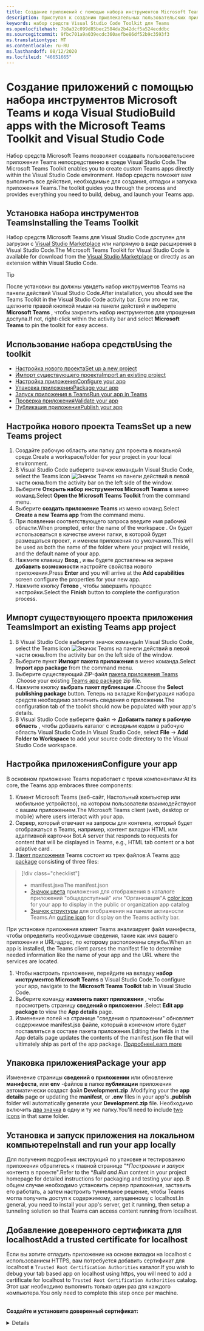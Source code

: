```yaml
---
title: Создание приложений с помощью набора инструментов Microsoft Teams и кода Visual Studio
description: Приступая к созданию привлекательных пользовательских приложений непосредственно в Visual Studio Code с помощью набора инструментов Microsoft Teams
keywords: набор средств Visual Studio Code Toolkit для Teams
ms.openlocfilehash: 7b8a32c099d85bec2584da2b42dcf5a524ecddbc
ms.sourcegitcommit: 9fbc701a9a039ecdc360aefbe86df52b9c3593f3
ms.translationtype: MT
ms.contentlocale: ru-RU
ms.lasthandoff: 08/12/2020
ms.locfileid: "46651665"
---
```

# <a name="build-apps-with-the-microsoft-teams-toolkit-and-visual-studio-code"></a><span data-ttu-id="11abc-104">Создание приложений с помощью набора инструментов Microsoft Teams и кода Visual Studio</span><span class="sxs-lookup"><span data-stu-id="11abc-104">Build apps with the Microsoft Teams Toolkit and Visual Studio Code</span></span>

<span data-ttu-id="11abc-105">Набор средств Microsoft Teams позволяет создавать пользовательские приложения Teams непосредственно в среде Visual Studio Code.</span><span class="sxs-lookup"><span data-stu-id="11abc-105">The Microsoft Teams Toolkit enables you to create custom Teams apps directly within the Visual Studio Code environment.</span></span> <span data-ttu-id="11abc-106">Набор средств поможет вам выполнить все действия, необходимые для создания, отладки и запуска приложения Teams.</span><span class="sxs-lookup"><span data-stu-id="11abc-106">The toolkit guides you through the process and provides everything you need to build, debug, and launch your Teams app.</span></span>

## <a name="installing-the-teams-toolkit"></a><span data-ttu-id="11abc-107">Установка набора инструментов Teams</span><span class="sxs-lookup"><span data-stu-id="11abc-107">Installing the Teams Toolkit</span></span>

<span data-ttu-id="11abc-108">Набор средств Microsoft Teams для Visual Studio Code доступен для загрузки с [Visual Studio Marketplace](https://aka.ms/teams-toolkit) или напрямую в виде расширения в Visual Studio Code.</span><span class="sxs-lookup"><span data-stu-id="11abc-108">The Microsoft Teams Toolkit for Visual Studio Code is available for download from the [Visual Studio Marketplace](https://aka.ms/teams-toolkit) or directly as an extension within Visual Studio Code.</span></span>

> [!TIP]
> <span data-ttu-id="11abc-109">После установки вы должны увидеть набор инструментов Teams на панели действий Visual Studio Code.</span><span class="sxs-lookup"><span data-stu-id="11abc-109">After installation, you should see the Teams Toolkit in the Visual Studio Code activity bar.</span></span> <span data-ttu-id="11abc-110">Если это не так, щелкните правой кнопкой мыши на панели действий и выберите **Microsoft Teams** , чтобы закрепить набор инструментов для упрощения доступа.</span><span class="sxs-lookup"><span data-stu-id="11abc-110">If not, right-click within the activity bar and select **Microsoft Teams** to pin the toolkit for easy access.</span></span>

## <a name="using-the-toolkit"></a><span data-ttu-id="11abc-111">Использование набора средств</span><span class="sxs-lookup"><span data-stu-id="11abc-111">Using the toolkit</span></span>

- [<span data-ttu-id="11abc-112">Настройка нового проекта</span><span class="sxs-lookup"><span data-stu-id="11abc-112">Set up a new project</span></span>](#set-up-a-new-teams-project)
- [<span data-ttu-id="11abc-113">Импорт существующего проекта</span><span class="sxs-lookup"><span data-stu-id="11abc-113">Import an existing project</span></span>](#import-an-existing-teams-app-project)
- [<span data-ttu-id="11abc-114">Настройка приложения</span><span class="sxs-lookup"><span data-stu-id="11abc-114">Configure your app</span></span>](#configure-your-app)
- [<span data-ttu-id="11abc-115">Упаковка приложения</span><span class="sxs-lookup"><span data-stu-id="11abc-115">Package your app</span></span>](#package-your-app)
- [<span data-ttu-id="11abc-116">Запуск приложения в Teams</span><span class="sxs-lookup"><span data-stu-id="11abc-116">Run your app in Teams</span></span>](#run-your-app-in-teams)
- [<span data-ttu-id="11abc-117">Проверка приложения</span><span class="sxs-lookup"><span data-stu-id="11abc-117">Validate your app</span></span>](#validate-your-app)
- [<span data-ttu-id="11abc-118">Публикация приложения</span><span class="sxs-lookup"><span data-stu-id="11abc-118">Publish your app</span></span>](#publish-your-app-to-teams)

## <a name="set-up-a-new-teams-project"></a><span data-ttu-id="11abc-119">Настройка нового проекта Teams</span><span class="sxs-lookup"><span data-stu-id="11abc-119">Set up a new Teams project</span></span>

1. <span data-ttu-id="11abc-120">Создайте рабочую область или папку для проекта в локальной среде.</span><span class="sxs-lookup"><span data-stu-id="11abc-120">Create a workspace/folder for your project in your local environment.</span></span>
1. <span data-ttu-id="11abc-121">В Visual Studio Code выберите значок команды</span><span class="sxs-lookup"><span data-stu-id="11abc-121">In Visual Studio Code, select the Teams icon</span></span> ![Значок Teams](../assets/icons/favicon-16x16.png) <span data-ttu-id="11abc-123">на панели действий в левой части окна.</span><span class="sxs-lookup"><span data-stu-id="11abc-123">from the activity bar on the left side of the window.</span></span>
1. <span data-ttu-id="11abc-124">Выберите **Открыть набор инструментов Microsoft Teams** в меню команд.</span><span class="sxs-lookup"><span data-stu-id="11abc-124">Select **Open the Microsoft Teams Toolkit** from the command menu.</span></span>
1. <span data-ttu-id="11abc-125">Выберите **создать приложение Teams** из меню команд.</span><span class="sxs-lookup"><span data-stu-id="11abc-125">Select **Create a new Teams app** from the command menu.</span></span>
1. <span data-ttu-id="11abc-126">При появлении соответствующего запроса введите имя рабочей области.</span><span class="sxs-lookup"><span data-stu-id="11abc-126">When prompted, enter the name of the workspace .</span></span> <span data-ttu-id="11abc-127">Он будет использоваться в качестве имени папки, в которой будет размещаться проект, и именем приложения по умолчанию.</span><span class="sxs-lookup"><span data-stu-id="11abc-127">This will be used as both the name of the folder where your project will reside, and the default name of your app.</span></span>
1. <span data-ttu-id="11abc-128">Нажмите клавишу **Ввод** , и вы будете доставлены на экране **добавить возможности** настройте свойства нового приложения.</span><span class="sxs-lookup"><span data-stu-id="11abc-128">Press **Enter** and you will arrive at the **Add capabilities** screen configure the properties for your new app.</span></span>
1. <span data-ttu-id="11abc-129">Нажмите кнопку **Готово** , чтобы завершить процесс настройки.</span><span class="sxs-lookup"><span data-stu-id="11abc-129">Select the **Finish** button to complete the configuration process.</span></span>

## <a name="import-an-existing-teams-app-project"></a><span data-ttu-id="11abc-130">Импорт существующего проекта приложения Teams</span><span class="sxs-lookup"><span data-stu-id="11abc-130">Import an existing Teams app project</span></span>

1. <span data-ttu-id="11abc-131">В Visual Studio Code выберите значок команды</span><span class="sxs-lookup"><span data-stu-id="11abc-131">In Visual Studio Code, select the Teams icon</span></span> ![Значок Teams](../assets/icons/favicon-16x16.png) <span data-ttu-id="11abc-133">на панели действий в левой части окна.</span><span class="sxs-lookup"><span data-stu-id="11abc-133">from the activity bar on the left side of the window.</span></span>
1. <span data-ttu-id="11abc-134">Выберите пункт **Импорт пакета приложения** в меню команда.</span><span class="sxs-lookup"><span data-stu-id="11abc-134">Select **Import app package** from the command menu.</span></span>
1. <span data-ttu-id="11abc-135">Выберите существующий ZIP-файл [пакета приложения Teams](../concepts/build-and-test/apps-package.md) .</span><span class="sxs-lookup"><span data-stu-id="11abc-135">Choose your existing [Teams app package](../concepts/build-and-test/apps-package.md) zip file.</span></span>
1. <span data-ttu-id="11abc-136">Нажмите кнопку **выбрать пакет публикации** .</span><span class="sxs-lookup"><span data-stu-id="11abc-136">Choose the **Select publishing package** button.</span></span> <span data-ttu-id="11abc-137">Теперь на вкладке Конфигурация набора средств необходимо заполнить сведения о приложении.</span><span class="sxs-lookup"><span data-stu-id="11abc-137">The configuration tab of the toolkit should now be populated with your app's details.</span></span>
1. <span data-ttu-id="11abc-138">В Visual Studio Code выберите **файл**  ->  **Добавить папку в рабочую область** , чтобы добавить каталог с исходным кодом в рабочую область Visual Studio Code.</span><span class="sxs-lookup"><span data-stu-id="11abc-138">In Visual Studio Code, select **File** -> **Add Folder to Workspace** to add your source code directory to the Visual Studio Code workspace.</span></span>

## <a name="configure-your-app"></a><span data-ttu-id="11abc-139">Настройка приложения</span><span class="sxs-lookup"><span data-stu-id="11abc-139">Configure your app</span></span>

<span data-ttu-id="11abc-140">В основном приложение Teams поработает с тремя компонентами:</span><span class="sxs-lookup"><span data-stu-id="11abc-140">At its core, the Teams app embraces three components:</span></span>

  1. <span data-ttu-id="11abc-141">Клиент Microsoft Teams (веб-сайт, Настольный компьютер или мобильное устройство), на котором пользователи взаимодействуют с вашим приложением.</span><span class="sxs-lookup"><span data-stu-id="11abc-141">The Microsoft Teams client (web, desktop or mobile) where users interact with your app.</span></span>
  1. <span data-ttu-id="11abc-142">Сервер, который отвечает на запросы для контента, который будет отображаться в Teams, например, контент вкладки HTML или адаптивной карточки Bot.</span><span class="sxs-lookup"><span data-stu-id="11abc-142">A server that responds to requests for content that will be displayed in Teams, e.g., HTML tab content or a bot adaptive card .</span></span>
  1. <span data-ttu-id="11abc-143">[Пакет приложения](/concepts/build-and-test/apps-package.md) Teams состоит из трех файлов:</span><span class="sxs-lookup"><span data-stu-id="11abc-143">A Teams [app package](/concepts/build-and-test/apps-package.md) consisting of three files:</span></span>

  > [!div class="checklist"]
  >
  > - <span data-ttu-id="11abc-144">manifest.jsна</span><span class="sxs-lookup"><span data-stu-id="11abc-144">The manifest.json</span></span> 
  > - <span data-ttu-id="11abc-145">[Значок цвета](../resources/schema/manifest-schema.md#icons) приложения для отображения в каталоге приложений "общедоступный" или "Организация"</span><span class="sxs-lookup"><span data-stu-id="11abc-145">A [color icon](../resources/schema/manifest-schema.md#icons) for your app to display in the public or organization app catalog</span></span>
 > - <span data-ttu-id="11abc-146">[Значок структуры](../resources/schema/manifest-schema.md#icons) для отображения на панели активности Teams.</span><span class="sxs-lookup"><span data-stu-id="11abc-146">An [outline icon](../resources/schema/manifest-schema.md#icons) for display on the Teams activity bar.</span></span>

<span data-ttu-id="11abc-147">При установке приложения клиент Teams анализирует файл манифеста, чтобы определить необходимые сведения, такие как имя вашего приложения и URL-адрес, по которому расположены службы.</span><span class="sxs-lookup"><span data-stu-id="11abc-147">When an app is installed, the Teams client parses the manifest file to determine needed information like the name of your app and the URL where the services are located.</span></span>

1. <span data-ttu-id="11abc-148">Чтобы настроить приложение, перейдите на вкладку **набор инструментов Microsoft Teams** в Visual Studio Code.</span><span class="sxs-lookup"><span data-stu-id="11abc-148">To configure your app, navigate to the **Microsoft Teams Toolkit** tab in Visual Studio Code.</span></span>
1. <span data-ttu-id="11abc-149">Выберите команду **изменить пакет приложения** , чтобы просмотреть страницу **сведений о приложении** .</span><span class="sxs-lookup"><span data-stu-id="11abc-149">Select **Edit app package** to view the **App details** page.</span></span>
1. <span data-ttu-id="11abc-150">Изменение полей на странице "сведения о приложении" обновляет содержимое manifest.jsв файле, который в конечном итоге будет поставляться в составе пакета приложения.</span><span class="sxs-lookup"><span data-stu-id="11abc-150">Editing the fields in the App details page updates the contents of the manifest.json file that will ultimately ship as part of the app package.</span></span> [<span data-ttu-id="11abc-151">Подробнее</span><span class="sxs-lookup"><span data-stu-id="11abc-151">Learn more</span></span>](https://aka.ms/teams-toolkit-manifest)

## <a name="package-your-app"></a><span data-ttu-id="11abc-152">Упаковка приложения</span><span class="sxs-lookup"><span data-stu-id="11abc-152">Package your app</span></span>

<span data-ttu-id="11abc-153">Изменение страницы **сведений о приложении** или обновление **манифеста**, или **env** -файлов в папке  **публикации** приложения автоматически создаст файл **Development.zip** .</span><span class="sxs-lookup"><span data-stu-id="11abc-153">Modifying your the **app details** page or updating the **manifest**, or **.env** files in your app's  **.publish** folder will automatically generate your **Development.zip** file.</span></span> <span data-ttu-id="11abc-154">Необходимо включить [два значка](../concepts/build-and-test/apps-package.md#icons) в одну и ту же папку.</span><span class="sxs-lookup"><span data-stu-id="11abc-154">You'll need to include [two icons](../concepts/build-and-test/apps-package.md#icons) in that same folder.</span></span>

## <a name="install-and-run-your-app-locally"></a><span data-ttu-id="11abc-155">Установка и запуск приложения на локальном компьютере</span><span class="sxs-lookup"><span data-stu-id="11abc-155">Install and run your app locally</span></span>

<span data-ttu-id="11abc-156">Для получения подробных инструкций по упаковке и тестированию приложения обратитесь к главной странице "\**Построение и запуск* контента в проекте".</span><span class="sxs-lookup"><span data-stu-id="11abc-156">Refer to the \**Build and Run* content in your project homepage for detailed instructions for packaging and testing your app.</span></span> <span data-ttu-id="11abc-157">В общем случае необходимо установить сервер приложения, заставить его работать, а затем настроить туннельное решение, чтобы Teams могла получить доступ к содержимому, запущенному с localhost.</span><span class="sxs-lookup"><span data-stu-id="11abc-157">In general, you need to install your app's server, get it running, then setup a tunneling solution so that Teams can access content running from localhost.</span></span>

## <a name="add-a-trusted-certificate-for-localhost"></a><span data-ttu-id="11abc-158">Добавление доверенного сертификата для localhost</span><span class="sxs-lookup"><span data-stu-id="11abc-158">Add a trusted certificate for localhost</span></span>

<span data-ttu-id="11abc-159">Если вы хотите отладить приложение на основе вкладки на localhost с использованием HTTPS, вам потребуется добавить сертификат для localhost в `Trusted Root Certification Authorities` каталог.</span><span class="sxs-lookup"><span data-stu-id="11abc-159">If you wish to debug your tab based app on localhost using https, you will need to add a certificate for localhost to `Trusted Root Certification Authorities` catalog.</span></span> <span data-ttu-id="11abc-160">Этот шаг необходимо выполнить только один раз для каждого компьютера.</span><span class="sxs-lookup"><span data-stu-id="11abc-160">You only need to complete this step once per machine.</span></span></br></br>

<span data-ttu-id="11abc-161">**Создайте и установите доверенный сертификат:**
<details>
  </span><span class="sxs-lookup"><span data-stu-id="11abc-161">**Create and install a trusted certificate:**
<details>
  </span></span><summary><span data-ttu-id="11abc-162">Разверните здесь</span><span class="sxs-lookup"><span data-stu-id="11abc-162">Expand here</span></span></summary>

* <span data-ttu-id="11abc-163">Построение и запуск приложения</span><span class="sxs-lookup"><span data-stu-id="11abc-163">Build and run your app</span></span>
  * <span data-ttu-id="11abc-164">Следуйте инстуктионс в разделе **Build and run** файла Readme проекта, чтобы он был обслужен https://localhost:3000/tab . Как правило, в этом случае `npm install` будет выполняться `npm start`</span><span class="sxs-lookup"><span data-stu-id="11abc-164">Follow the instuctions in the **Build and Run** section of your project Readme so that it's being served from https://localhost:3000/tab. Generally, this will involve executing `npm install` then `npm start`</span></span>
  * <span data-ttu-id="11abc-165">Перейдите в https://localhost:3000/tab Google Chrome или пограничный чромиум.</span><span class="sxs-lookup"><span data-stu-id="11abc-165">Navigate to https://localhost:3000/tab from Google Chrome or Edge Chromium.</span></span>

* <span data-ttu-id="11abc-166">Получение SSL-сертификата:</span><span class="sxs-lookup"><span data-stu-id="11abc-166">Acquire the SSL certificate:</span></span>
  * <span data-ttu-id="11abc-167">Откройте окно инструменты разработчика Chrome ( `ctrl + shift + i`  /  `cmd + option + i` ).</span><span class="sxs-lookup"><span data-stu-id="11abc-167">Open the Chrome Developer Tools window (`ctrl + shift + i` / `cmd + option + i`).</span></span>
  * <span data-ttu-id="11abc-168">Щелкните `Security` вкладку</span><span class="sxs-lookup"><span data-stu-id="11abc-168">Click on the `Security` tab</span></span>
  * <span data-ttu-id="11abc-169">Нажмите кнопку включить `View certificate` , чтобы скачать сертификат, перетащив его на Рабочий стол в OS X или щелкнув `Details` вкладку в Windows, а затем щелкнув `Copy to File…`</span><span class="sxs-lookup"><span data-stu-id="11abc-169">Click on `View certificate` and you’ll have the option to download the certificate — either by dragging it to your desktop in OS X, or by clicking on the `Details` tab in Windows and clicking `Copy to File…`</span></span>
  * <span data-ttu-id="11abc-170">Назовите файл <*что-либо*>. cer и сохраните его в папку, не требующую согласия администратора для выполнения действия Write.</span><span class="sxs-lookup"><span data-stu-id="11abc-170">Name the file <*anything*>.cer and save it to a folder that doesn't require admin consent to perform a write action.</span></span>
  
* <span data-ttu-id="11abc-171">Установка сертификата в **Windows**</span><span class="sxs-lookup"><span data-stu-id="11abc-171">Install the certificate on **Windows**</span></span>
  * <span data-ttu-id="11abc-172">Выберите `DER encoded binary X.509 (.CER)` параметр (первый) и сохраните его.</span><span class="sxs-lookup"><span data-stu-id="11abc-172">Choose the `DER encoded binary X.509 (.CER)` option (the first one) and save it.</span></span>
  * <span data-ttu-id="11abc-173">Дважды щелкните сертификат и установите его.</span><span class="sxs-lookup"><span data-stu-id="11abc-173">Double click on the certificate and install it.</span></span>
  * <span data-ttu-id="11abc-174">Задать `Local Machine`</span><span class="sxs-lookup"><span data-stu-id="11abc-174">Choose `Local Machine`</span></span>
  * <span data-ttu-id="11abc-175">Перейдите `Place all certificates in the following store`</span><span class="sxs-lookup"><span data-stu-id="11abc-175">Select `Place all certificates in the following store`</span></span>
  * <span data-ttu-id="11abc-176">Задать `Trusted Root Certification Authorities`</span><span class="sxs-lookup"><span data-stu-id="11abc-176">Choose `Trusted Root Certification Authorities`</span></span>
  * <span data-ttu-id="11abc-177">Подтверждение установки</span><span class="sxs-lookup"><span data-stu-id="11abc-177">Confirm your installation</span></span>
  
* <span data-ttu-id="11abc-178">Установка **Mac OS X OS X**</span><span class="sxs-lookup"><span data-stu-id="11abc-178">Install the certificate **Mac OS X**</span></span>
  * <span data-ttu-id="11abc-179">В OS X Откройте служебную программу доступа к цепочке ключей и выберите `System` из меню слева.</span><span class="sxs-lookup"><span data-stu-id="11abc-179">On OS X, open the Keychain Access utility and select `System` from the menu on the left.</span></span> <span data-ttu-id="11abc-180">Щелкните значок замка, чтобы включить изменения.</span><span class="sxs-lookup"><span data-stu-id="11abc-180">Click the lock icon to enable changes.</span></span>
  * <span data-ttu-id="11abc-181">Нажмите кнопку со знаком "плюс" рядом с пунктом Добавление нового сертификата и выберите `localhost.cer` файл, который вы перетащили на Рабочий стол.</span><span class="sxs-lookup"><span data-stu-id="11abc-181">Click the plus button near the bottom to add a new certificate, and select the `localhost.cer` file you dragged to the desktop.</span></span> <span data-ttu-id="11abc-182">Щелкните `Always Trust` в появившемся диалоговом окне.</span><span class="sxs-lookup"><span data-stu-id="11abc-182">Click `Always Trust` in the dialog that appears.</span></span>
  * <span data-ttu-id="11abc-183">После добавления сертификата в цепочку ключей системы дважды щелкните сертификат и разверните `Trust` раздел сведений о сертификате.</span><span class="sxs-lookup"><span data-stu-id="11abc-183">After adding the certificate to the system keychain, double-click the certificate and expand the `Trust` section of the certificate details.</span></span> <span data-ttu-id="11abc-184">Выберите `Always Trust` для каждого параметра.</span><span class="sxs-lookup"><span data-stu-id="11abc-184">Select `Always Trust` for every option.</span></span>

> [!IMPORTANT]
> <span data-ttu-id="11abc-185">Если вы получаете предупреждение сертификата безопасности, перейдите по адресу https://localhost:3000/tab . Если сайт по-прежнему не является доверенным, перезагрузите компьютер, и localhost должен быть принят как доверенный.</span><span class="sxs-lookup"><span data-stu-id="11abc-185">If you receive a security certificate warning, navigate to https://localhost:3000/tab. If the site is still not trusted, reboot your machine and localhost should be accepted as trusted.</span></span>
</details>

## <a name="run-your-app-in-teams"></a><span data-ttu-id="11abc-186">Запуск приложения в Teams</span><span class="sxs-lookup"><span data-stu-id="11abc-186">Run your app in Teams</span></span>
- <span data-ttu-id="11abc-187">Предварительные требования:</span><span class="sxs-lookup"><span data-stu-id="11abc-187">Prerequisites:</span></span>
  - [<span data-ttu-id="11abc-188">Включение режима предварительного просмотра для разработчиков Teams</span><span class="sxs-lookup"><span data-stu-id="11abc-188">Enable Teams developer preview mode</span></span>](https://aka.ms/teams-toolkit-enable-devpreview)

1. <span data-ttu-id="11abc-189">Перейдите на панель действий в левой части окна кода Visual Studio.</span><span class="sxs-lookup"><span data-stu-id="11abc-189">Navigate to the activity bar on the left side of the Visual Studio Code window.</span></span>
1. <span data-ttu-id="11abc-190">Выберите значок **Run (выполнить** ) для отображения представления " **Запуск" и "Отладка** ".</span><span class="sxs-lookup"><span data-stu-id="11abc-190">Select the **Run** icon to display the **Run and Debug** view.</span></span>
1. <span data-ttu-id="11abc-191">Вы также можете использовать сочетание клавиш `Ctrl+Shift+D` .</span><span class="sxs-lookup"><span data-stu-id="11abc-191">You can also use the keyboard shortcut `Ctrl+Shift+D`.</span></span>

## <a name="validate-your-app"></a><span data-ttu-id="11abc-192">Проверка приложения</span><span class="sxs-lookup"><span data-stu-id="11abc-192">Validate your app</span></span>

<span data-ttu-id="11abc-193">Страница **проверки** позволяет проверить пакет приложения перед отправкой приложения в AppSource.</span><span class="sxs-lookup"><span data-stu-id="11abc-193">The **Validate** page allows you to check your app package before submitting your app to AppSource.</span></span> <span data-ttu-id="11abc-194">Просто отправьте пакет манифеста, и средство проверки проверит ваше приложение на соответствие всем тестовым случаям, связанным с манифестом.</span><span class="sxs-lookup"><span data-stu-id="11abc-194">Simply upload the manifest package and the validation tool will check your app against all manifest related test cases.</span></span> <span data-ttu-id="11abc-195">Для каждого неудачных тестов в описании представлена ссылка на документацию, которая поможет исправить ошибку.</span><span class="sxs-lookup"><span data-stu-id="11abc-195">For each failed tests, the description provides a documentation link to help you fix the error.</span></span> <span data-ttu-id="11abc-196">Для тестов, которые трудно автоматизировать, **Предварительный контрольный список** включает 7 наиболее распространенных тестовых случаев, а также ссылки на полный контрольный список отправки.</span><span class="sxs-lookup"><span data-stu-id="11abc-196">For the tests that are hard to automate, the **Preliminary checklist** details 7 of the most common failed test cases as well as link to a complete submission checklist.</span></span>

## <a name="publish-your-app-to-teams"></a><span data-ttu-id="11abc-197">Публикация приложения в Teams</span><span class="sxs-lookup"><span data-stu-id="11abc-197">Publish your app to Teams</span></span>

<span data-ttu-id="11abc-198">На домашней странице проекта вы можете отправить свое приложение в группу, отправить свое приложение в пользовательскую магазин приложений для пользователей в вашей организации или отправить свое приложение в источник приложений для всех пользователей Teams.</span><span class="sxs-lookup"><span data-stu-id="11abc-198">On your project home page, you can upload your app to a team, submit your app to your company custom app store for users in your organization, or submit your app to App Source for all Teams users.</span></span> <span data-ttu-id="11abc-199">ИТ ИТ ИТ, просматривая эти отправки.</span><span class="sxs-lookup"><span data-stu-id="11abc-199">Your IT admin will review these submissions.</span></span> <span data-ttu-id="11abc-200">Вы можете вернуться на страницу *публикации* , чтобы проверить состояние отправки, а также узнать, было ли ваше приложение утверждено или отклонено вашим ИТ-администратором. Кроме того, здесь вы будете передавать обновления в свое приложение или отменять все активные в данный момент отправки.</span><span class="sxs-lookup"><span data-stu-id="11abc-200">You can return to the *Publish* page to check on your submission status and learn if your app was approved or rejected by your IT admin. This is also where you'll come to submit updates to your app or cancel any currently active submissions.</span></span>

> [!div class="nextstepaction"]
> [<span data-ttu-id="11abc-201">Следующий шаг: обслуживание и поддержка опубликованного приложения</span><span class="sxs-lookup"><span data-stu-id="11abc-201">Next step: Maintaining and supporting your published app</span></span>](../concepts/deploy-and-publish/appsource/post-publish/overview.md)
